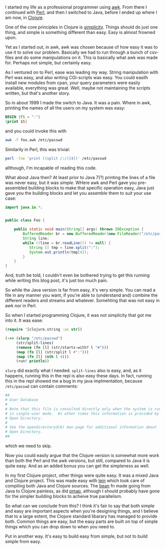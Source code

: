 I started my life as a professional programmer using [awk](https://en.wikipedia.org/wiki/AWK).
From there I continued with [Perl](https://www.perl.org), and then I switched to Java, before I 
ended up where I am now, in [Clojure](https://www.clojure.org).

One of the core principles in Clojure is [simplicity](https://www.youtube.com/watch?v=oytL881p-nQ). 
Things should do just one thing, and simple is something different than easy. Easy is almost frowned upon.

Yet as I started out, in awk, awk was chosen because of how easy it was to use it to solve our problem.
Basically we had to run through a bunch of csv-files and do some manipulations on it. This is basically
what awk was made for. Perhaps not simple, but certainly easy.

As I ventured on to Perl, ease was leading my way. String manipulation with Perl was easy, and also writing
CGI-scripts was easy. You could easilh install new modules from cpan, your query parameters were easily available,
everything was great. Well, maybe not maintaining the scripts written, but that's another story.

So in about 1999 I made the switch to Java. It was a pain. Where in awk, printing the names of all the users
on my system was easy:

```awk
BEGIN {FS = ":"}
{print $5}
```
and you could invoke this with

```sh
awk -f foo.awk /etc/passwd
```

Similarily in Perl, this was trivial:
```sh
perl -lne 'print ((split /:/)[4])' /etc/passwd

```
allthough, I'm incapable of reading this code.

What about Java then? At least prior to Java 7(?) printing the lines of a file was never easy, but it 
was _simple_. WHere awk and Perl gave you pre-assembled building blocks to make that specific operation easy, Java just gave you
the building blocks and let you assemble them to suit your use case:
```java
import java.io.*;


public class Foo {

    public static void main(String[] args) throws IOException {
        BufferedReader br = new BufferedReader(new FileReader("/etc/passwd"));
        String line;
        while ((line = br.readLine()) != null) {
           String [] tmp = line.split(":");
           System.out.println(tmp[4]);
        }
    }
}
```
And, truth be told, I couldn't even be bothered trying to get this running while writing this blog post,
it's just too much pain.

So while the Java version is far from easy, it's very simple. You can read a file in any manner you want,
if you're able to (understand and) combine the different readers and streams and whatever. Somehting that
was not easy in awk nor in Perl.

So when I started programming Clojure, it was not simplicity that got me into it. It was ease:
```clojure
(require '[clojure.string :as str])

(->> (slurp "/etc/passwd")
     (str/split-lines)
     (remove (fn [l] (str/starts-with? l "#")))
     (map (fn [l] (str/split l #":")))
     (map (fn [l] (nth l 4)))
     (run! println))
```
`slurp` did exactly what I needed. `split-lines` also is easy, and, as it happens, running this in the repl
is also easy these days. In fact, running this in the repl showed me a bug in my java implmentation, because
`/etc/passwd` can contain comments:
```sh
##
# User Database
# 
# Note that this file is consulted directly only when the system is running
# in single-user mode.  At other times this information is provided by
# Open Directory.
#
# See the opendirectoryd(8) man page for additional information about
# Open Directory.
##
```
which we need to skip. 

Now you could easily argue that the Clojure version is somewhat more work than both the Perl and the awk versions,
but still, compared to Java it is quite easy. And as an added bonus you can get the simpleness as well.

In my first Clojure project, other things were quite easy. It was a mixed Java and Clojure project.
This was made easy with [lein](https://leiningen.org) which took care of compiling both Java and Clojure sources.
The [bean](https://clojuredocs.org/clojure.core/bean) fn made going from Java to Clojure painless, as did
[pmap](https://clojuredocs.org/clojure.core/pmap), although I should probably have gone for the simpler building blocks
to acheive true parallelism.

So what can we conclude from this? I think it's fair to say that both simple and easy are important aspects
when you're designing things, and I believe that to a large extent, the Clojure standard libarary has managed
to provide both. Common things are easy, but the easy parts are built on top of simple things which you can drop down to
when you need to.

Put in another way. It's easy to build easy from simple, but not to build simple from easy.

